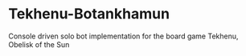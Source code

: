 # Tekhenu-Botankhamun
Console driven solo bot implementation for the board game Tekhenu, Obelisk of the Sun
